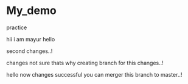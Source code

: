 # My_demo
practice


hii i am mayur
hello



second changes..!


changes not sure thats why creating branch for this changes..!



hello now changes successful you can merger this branch to master..!
